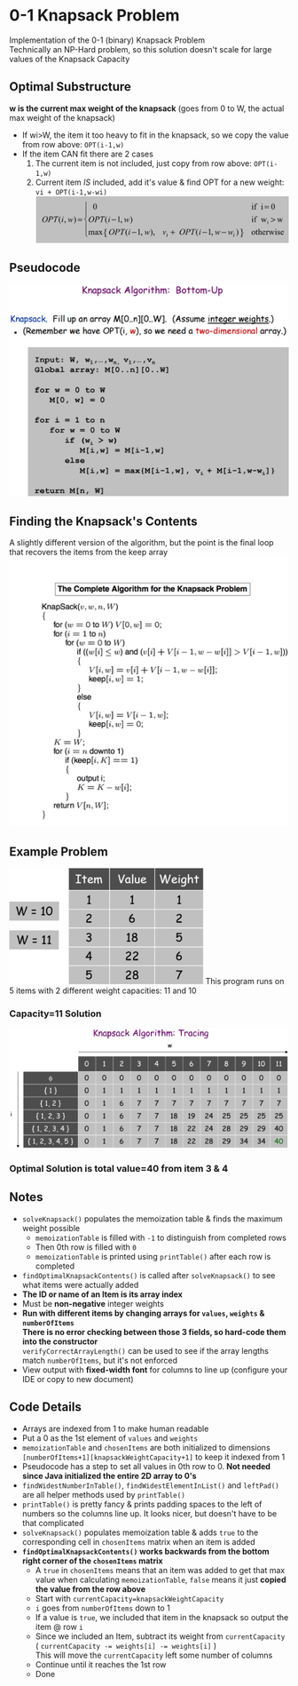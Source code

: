 # 0-1 Knapsack Problem
Implementation of the 0-1 (binary) Knapsack Problem  
Technically an NP-Hard problem, so this solution doesn't scale for large values of the Knapsack Capacity

## Optimal Substructure
**w is the current max weight of the knapsack** (goes from 0 to W, the actual max weight of the knapsack)  
- If wi>W, the item it too heavy to fit in the knapsack, so we copy the value from row above: `OPT(i-1,w)`
- If the item CAN fit there are 2 cases
  1. The current item is not included, just copy from row above: `OPT(i-1,w)`
  2. Current item *IS* included, add it's value & find OPT for a new weight: `vi + OPT(i-1,w-wi)`
![](pictures/optimal-substructure.png)

## Pseudocode
![](pictures/pseudocode.png)

## Finding the Knapsack's Contents
A slightly different version of the algorithm, but the point is the final loop that recovers the items from the keep array
![](pictures/knapsack-pseudocode-backtrack.png)

## Example Problem
<img src="pictures/items.png" width="350">  
This program runs on 5 items with 2 different weight capacities: 11 and 10

### Capacity=11 Solution
![](pictures/w%3D11-table.png)
### Optimal Solution is total value=40 from item 3 & 4


## Notes
- `solveKnapsack()` populates the memoization table & finds the maximum weight possible
  - `memoizationTable` is filled with `-1` to distinguish from completed rows
  - Then 0th row is filled with `0`
  - `memoizationTable` is printed using `printTable()` after each row is completed
- `findOptimalKnapsackContents()` is called after `solveKnapsack()` to see what items were actually added
- **The ID or name of an Item is its array index**
- Must be **non-negative** integer weights
- **Run with different items by changing arrays for `values`, `weights` & `numberOfItems`  
There is no error checking between those 3 fields, so hard-code them into the constructor**  
`verifyCorrectArrayLength()` can be used to see if the array lengths match `numberOfItems`, but it's not enforced
- View output with **fixed-width font** for columns to line up (configure your IDE or copy to new document)

## Code Details
- Arrays are indexed from 1 to make human readable
- Put a 0 as the 1st element of `values` and `weights`
- `memoizationTable` and `chosenItems` are both initialized to dimensions `[numberOfItems+1][knapsackWeightCapacity+1]` to keep it indexed from 1
- Pseudocode has a step to set all values in 0th row to 0. **Not needed since Java initialized the entire 2D array to 0's**
- `findWidestNumberInTable()`, `findWidestElementInList()` and `leftPad()` are all helper methods used by `printTable()`
- `printTable()` is pretty fancy & prints padding spaces to the left of numbers so the columns line up. It looks nicer, but doesn't have to be that complicated
- `solveKnapsack()` populates memoization table & adds `true` to the corresponding cell in `chosenItems` matrix when an item is added
- **`findOptimalKnapsackContents()` works backwards from the bottom right corner of the `chosenItems` matrix**
  - A `true` in `chosenItems` means that an item was added to get that max value when calculating `memoizationTable`, `false` means it just **copied the value from the row above**
  - Start with `currentCapacity=knapsackWeightCapacity`
  - `i` goes from `numberOfItems` down to 1
  - If a value is `true`, we included that item in the knapsack so output the item @ row `i`
  - Since we included an Item, subtract its weight from `currentCapacity` ( `currentCapacity -= weights[i] -= weights[i]` )  
  This will move the `currentCapacity` left some number of columns
  - Continue until it reaches the 1st row
  - Done
